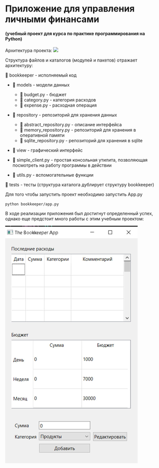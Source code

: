 # Приложение для управления личными финансами
#### (учебный проект для курса по практике программирования на Python)

Архитектура проекта:
![](structure.png)

Структура файлов
и каталогов (модулей и пакетов) отражает архитектуру:

📁 bookkeeper - исполняемый код 

- 📁 models - модели данных

    - 📄 budget.py - бюджет
    - 📄 category.py - категория расходов
    - 📄 expense.py - расходная операция
- 📁 repository - репозиторий для хранения данных

    - 📄 abstract_repository.py - описание интерфейса
    - 📄 memory_repository.py - репозиторий для хранения в оперативной памяти
    - 📄 sqlite_repository.py - репозиторий для хранения в sqlite
- 📁 view - графический интерфейс
- 📄 simple_client.py - простая консольная утилита, позволяющая посмотреть на работу программы в действии
- 📄 utils.py - вспомогательные функции

📁 tests - тесты (структура каталога дублирует структуру bookkeeper)

Для того чтобы запустить проект необходимо запустить App.py

```commandline
python bookkeeper/app.py 
```


В ходе реализации приложения был достигнут определенный успех, однако еще предстоит много работы с этим учебным проектом: 

![](bookkeeper.jpg)
